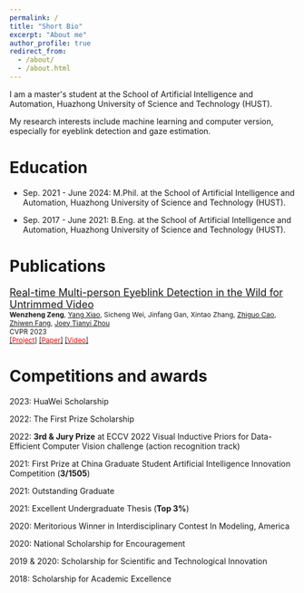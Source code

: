 ```yaml
---
permalink: /
title: "Short Bio"
excerpt: "About me"
author_profile: true
redirect_from: 
  - /about/
  - /about.html
---
```


I am a master's student at the School of Artificial Intelligence and Automation, Huazhong University of Science and Technology (HUST).

My research interests include machine learning and computer version, especially for eyeblink detection and gaze estimation.

Education
======
* Sep. 2021 - June 2024: M.Phil. at the School of Artificial Intelligence and Automation, Huazhong University of Science and Technology (HUST).

* Sep. 2017 - June 2021: B.Eng. at the School of Artificial Intelligence and Automation, Huazhong University of Science and Technology (HUST).

Publications
======
[<font size=4>Real-time Multi-person Eyeblink Detection in the Wild for Untrimmed Video</font>](https://openaccess.thecvf.com/content/CVPR2023/papers/Zeng_Real-Time_Multi-Person_Eyeblink_Detection_in_the_Wild_for_Untrimmed_Video_CVPR_2023_paper.pdf)<br>
<span style="font-size: 9pt">
 **Wenzheng Zeng**, [Yang Xiao](https://scholar.google.com/citations?user=NeKBuXEAAAAJ&), Sicheng Wei, Jinfang Gan, Xintao Zhang, [Zhiguo Cao](https://scholar.google.com/citations?hl=zh-CN&user=396o2BAAAAAJ), [Zhiwen Fang](https://scholar.google.com/citations?user=UX5N_FQAAAAJ&hl=zh-CN), [Joey Tianyi Zhou](https://scholar.google.com/citations?hl=zh-CN&user=cYNqDokAAAAJ&view_op=list_works)<br>
  CVPR 2023<br> 
  [[<font color=red>Project</font>]](https://github.com/wenzhengzeng/MPEblink) [[<font color=red>Paper</font>]](https://arxiv.org/abs/2303.16053) [[<font color=red>Video</font>]](https://www.youtube.com/watch?v=ngME7dym0Uk&t=1s)
</span>



Competitions and awards
====
2023: HuaWei Scholarship

2022: The First Prize Scholarship

2022: **3rd & Jury Prize** at ECCV 2022 Visual Inductive Priors for Data-Efficient Computer Vision challenge (action recognition track)

2021: First Prize at China Graduate Student Artificial Intelligence Innovation Competition (**3/1505**)

2021: Outstanding Graduate

2021: Excellent Undergraduate Thesis (**Top 3%**)

2020: Meritorious Winner in Interdisciplinary Contest In Modeling, America

2020: National Scholarship for Encouragement

2019 & 2020: Scholarship for Scientific and Technological Innovation

2018: Scholarship for Academic Excellence
